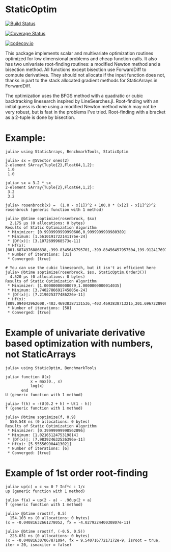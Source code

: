 # StaticOptim

[![Build Status](https://travis-ci.org/aaowens/StaticOptim.jl.svg?branch=master)](https://travis-ci.org/aaowens/StaticOptim.jl)

[![Coverage Status](https://coveralls.io/repos/aaowens/StaticOptim.jl/badge.svg?branch=master&service=github)](https://coveralls.io/github/aaowens/StaticOptim.jl?branch=master)

[![codecov.io](http://codecov.io/github/aaowens/StaticOptim.jl/coverage.svg?branch=master)](http://codecov.io/github/aaowens/StaticOptim.jl?branch=master)

This package implements scalar and multivariate optimization routines optimized for low
dimensional problems and cheap function calls. It also has two univariate root-finding
routines: a modified Newton method and a bisection method. All functions except bisection
use ForwardDiff to compute derivatives. They should not allocate if the input function does not,
thanks in part to the stack allocated gradient methods for StaticArrays in ForwardDiff.

The optimization uses the BFGS method with a quadratic or cubic backtracking linesearch
inspired by LineSearches.jl. Root-finding with an initial guess is done using a modified
Newton method which may not be very robust, but is fast in the problems I've tried.
Root-finding with a bracket as a 2-tuple is done by bisection.

# Example:
```
julia> using StaticArrays, BenchmarkTools, StaticOptim

julia> sx = @SVector ones(2)
2-element SArray{Tuple{2},Float64,1,2}:
 1.0
 1.0

julia> sx = 3.2 * sx
2-element SArray{Tuple{2},Float64,1,2}:
 3.2
 3.2

julia> rosenbrock(x) =  (1.0 - x[1])^2 + 100.0 * (x[2] - x[1]^2)^2
rosenbrock (generic function with 1 method)

julia> @btime soptimize(rosenbrock, $sx)
  2.175 μs (0 allocations: 0 bytes)
Results of Static Optimization Algorithm
 * Minimizer: [0.9999999999990606,0.9999999999980389]
 * Minimum: [1.5610191722141176e-24]
 * |Df(x)|: [3.1072699968573e-11]
 * Hf(x): [801.6874976886638,-399.8345645795701,-399.83456457957504,199.9124176978296]
 * Number of iterations: [31]
 * Converged: [true]

# You can use the cubic linesearch, but it isn't as efficient here
julia> @btime soptimize(rosenbrock, $sx, StaticOptim.Order3())
  4.520 μs (0 allocations: 0 bytes)
Results of Static Optimization Algorithm
 * Minimizer: [1.00000000000079,1.0000000000014035]
 * Minimum: [3.7402786691745805e-24]
 * |Df(x)|: [7.219025377486226e-11]
 * Hf(x): [809.094042962608,-403.46938387131536,-403.4693838713215,201.6967228908349]
 * Number of iterations: [58]
 * Converged: [true]

```
# Example of univariate derivative based optimization with numbers, not StaticArrays
```
julia> using StaticOptim, BenchmarkTools

julia> function U(x)
           x = max(0., x)
           log(x)
       end
U (generic function with 1 method)

julia> f(h) = -(U(0.2 + h) + U(1 - h))
f (generic function with 1 method)

julia> @btime soptimize(f, 0.9)
  550.548 ns (0 allocations: 0 bytes)
Results of Static Optimization Algorithm
 * Minimizer: [0.39999999998562896]
 * Minimum: [1.0216512475319814]
 * |Df(x)|: [7.983924632526396e-11]
 * Hf(x): [5.555569904413021]
 * Number of iterations: [6]
 * Converged: [true]
```

# Example of 1st order root-finding  
```
julia> up(c) = c <= 0 ? Inf*c : 1/c
up (generic function with 1 method)

julia> f(a) = up(2 - a) - .96up(2 + a)
f (generic function with 1 method)

julia> @btime sroot(f, 0.5)
  154.103 ns (0 allocations: 0 bytes)
(x = -0.04081632661278052, fx = -4.027922440030807e-11)

julia> @btime sroot(f, (-0.5, 0.5))
  223.031 ns (0 allocations: 0 bytes)
(x = -0.040816307067871094, fx = 9.54071677217172e-9, isroot = true, iter = 20, ismaxiter = false)
```
